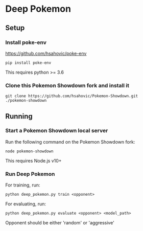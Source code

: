 # Deep Pokemon

## Setup

### Install poke-env
https://github.com/hsahovic/poke-env
```
pip install poke-env
```
This requires python >= 3.6

### Clone this Pokemon Showdown fork and install it
```
git clone https://github.com/hsahovic/Pokemon-Showdown.git
./pokemon-showdown
```

## Running

### Start a Pokemon Showdown local server
Run the following command on the Pokemon Showdown fork:
```
node pokemon-showdown
```
This requires Node.js v10+

### Run Deep Pokemon
For training, run:
```
python deep_pokemon.py train <opponent>
```

For evaluating, run:
```
python deep_pokemon.py evaluate <opponent> <model_path>
```

Opponent should be either 'random' or 'aggressive'